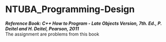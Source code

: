 # NTUBA_Programming-Design
***Reference Book: C++ How to Program - Late Objects Version, 7th. Ed., P. Deitel and H. Deitel, Pearson, 2011 <br>***
The assignment are problems from this book
